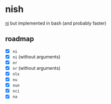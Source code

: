 # nish

[ni](https://github.com/antfu/ni) but implemented in bash (and probably faster)

## roadmap

- [x] `ni`
- [x] `ni` (without arguments)
- [x] `nr`
- [x] `nr` (without arguments)
- [x] `nlx`
- [x] `nu`
- [x] `nun`
- [x] `nci`
- [x] `na`
